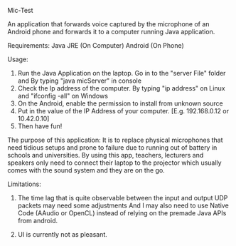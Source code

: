 Mic-Test

An application that forwards voice captured by the microphone of an Android phone and forwards it to a computer running Java application.

Requirements:
  Java JRE (On Computer)
  Android (On Phone)
 
Usage:
  1. Run the Java Application on the laptop.
        Go in to the "server File" folder and
        By typing "java micServer" in console
  2. Check the Ip address of the computer.
        By typing "ip address" on Linux 
        and "ifconfig -all" on Windows 
  3. On the Android, enable the permission to install from unknown source
  4. Put in the value of the IP Address of your computer. [E.g. 192.168.0.12 or 10.42.0.10]
  5. Then have fun!
  
  
The purpose of this application:
  It is to replace physical microphones that need tidious setups and prone to failure due to running out of battery in schools and universities. By using this app, teachers, lecturers and speakers only need to connect their laptop to the projector which usually comes with the sound system and they are on the go. 
  
Limitations:
  1. The time lag that is quite observable between the input and output
     UDP packets may need some adjustments
     And I may also need to use Native Code (AAudio or OpenCL) instead of relying on the premade Java APIs from android.
     
  2. UI is currently not as pleasant.
